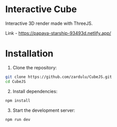 # Interactive Cube
Interactive 3D render made with ThreeJS.

Link - https://papaya-starship-93493d.netlify.app/

# Installation
1. Clone the repository:
```bash   
git clone https://github.com/zardulu/CubeJS.git
cd CubeJS
```
2. Install dependencies:
```bash
npm install
```
3. Start the development server:
```bash
npm run dev
```
